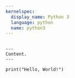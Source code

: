 ```yaml
---
kernelspec:
  display_name: Python 3
  language: python
  name: python3
---
```


```{raw-cell}

---
Content.
---
```

```{code-cell}
print("Hello, World!")
```
